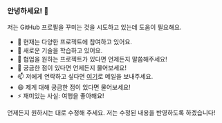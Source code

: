 ### 안녕하세요! 👋

저는 GitHub 프로필을 꾸미는 것을 시도하고 있는데 도움이 필요해요. 

- 🔭 현재는 다양한 프로젝트에 참여하고 있어요.
- 🌱 새로운 기술을 학습하고 있어요.
- 👯 협업을 원하는 프로젝트가 있다면 언제든지 말씀해주세요!
- 💬 궁금한 점이 있다면 언제든지 물어보세요!
- 📫 저에게 연락하고 싶다면 [여기](mailto:your-email@example.com)로 메일을 보내주세요.
- 😄 제게 대해 궁금한 점이 있다면 물어보세요!
- ⚡ 재미있는 사실: 여행을 좋아해요!

언제든지 원하시는 대로 수정해 주세요. 저는 수정된 내용을 반영하도록 하겠습니다!
